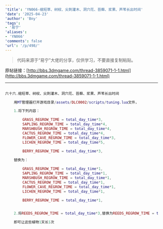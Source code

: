 ```yaml
---
'title': 'YN066-缩短草、树杈、尖刺灌木、洞穴花、苔藓、浆果、芦苇长出时间'
'date': '2025-04-23'
'author': 'Bny'
'tags':
- '易宁'
'aliases':
- 'YN066'
'comments': false
'url': '/p/498/'
---
```


> 代码来源于“易宁”大佬的分享，仅供学习，不要直接复制粘贴。

原帖链接：[http://bbs.3dmgame.com/thread-3859071-1-1.html](http://bbs.3dmgame.com/thread-3859071-1-1.html)

---

```lua  

六十六.缩短草、树杈、尖刺灌木、洞穴花、苔藓、浆果、芦苇长出时间

	用MT管理器打开游戏目录/assets/DLC0002/scripts/tuning.lua文件，

	1.将下列内容：

		GRASS_REGROW_TIME = total_day_time*3,
		SAPLING_REGROW_TIME = total_day_time*4,
		MARSHBUSH_REGROW_TIME = total_day_time*4,
		CACTUS_REGROW_TIME = total_day_time*4,
		FLOWER_CAVE_REGROW_TIME = total_day_time*3,
		LICHEN_REGROW_TIME = total_day_time*5,
		
		BERRY_REGROW_TIME = total_day_time*3,

	替换为：

		GRASS_REGROW_TIME = total_day_time*1,
		SAPLING_REGROW_TIME = total_day_time*1,
		MARSHBUSH_REGROW_TIME = total_day_time*1,
		CACTUS_REGROW_TIME = total_day_time*1,
		FLOWER_CAVE_REGROW_TIME = total_day_time*1,
		LICHEN_REGROW_TIME = total_day_time*1,
		
		BERRY_REGROW_TIME = total_day_time*1,


	2.将REEDS_REGROW_TIME = total_day_time*3,替换为REEDS_REGROW_TIME = total_day_time*1,

	即可让这些植物1天长1次

```  

